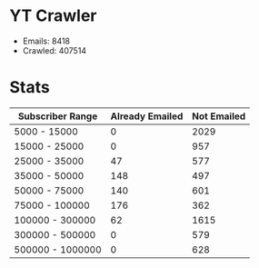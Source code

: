 # YT Crawler
- Emails: 8418
- Crawled: 407514

# Stats
| Subscriber Range  | Already Emailed | Not Emailed |
|-------|-------|-------|
| 5000 - 15000 | 0 | 2029 |
| 15000 - 25000 | 0 | 957 |
| 25000 - 35000 | 47 | 577 |
| 35000 - 50000 | 148 | 497 |
| 50000 - 75000 | 140 | 601 |
| 75000 - 100000 | 176 | 362 |
| 100000 - 300000 | 62 | 1615 |
| 300000 - 500000 | 0 | 579 |
| 500000 - 1000000 | 0 | 628 |
